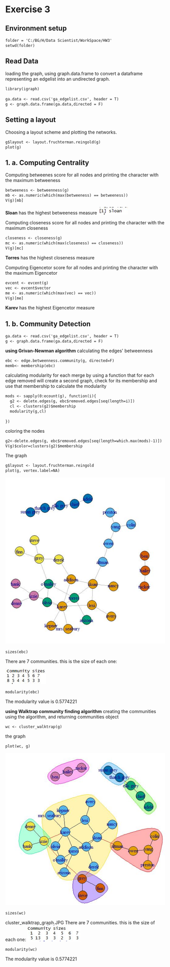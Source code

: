 # Exercise 3
## Environment setup
```{r}
folder = 'C:/BG/H/Data Scientist/WorkSpace/HW3'
setwd(folder)

```
## Read Data
 loading the graph, using graph.data.frame to convert a dataframe representing an edgelist into an undirected graph.
```
library(igraph)

ga.data <- read.csv('ga_edgelist.csv', header = T)
g <- graph.data.frame(ga.data,directed = F)
```

## Setting a layout
Choosing a layout scheme and plotting the networks.

```
g$layout <- layout.fruchterman.reingold(g)
plot(g)
```

## 1. a. Computing Centrality

Computing betweenes score for all nodes and printing the character with the maximum betweeness

```
betweeness <- betweenness(g)
mb <- as.numeric(which(max(betweeness) == betweeness))
V(g)[mb]
```
**Sloan** has the highest betweeness measure 
![sloan](https://github.com/yohayn/ex3/blob/master/Images/sloan.JPG)

Computing closeness score for all nodes and printing the character with the maximum closeness

```
closeness <- closeness(g)
mc <- as.numeric(which(max(closeness) == closeness))
V(g)[mc]
```

**Torres** has the highest closeness measure 

Computing	Eigencetor score for all nodes and printing the character with the maximum	Eigencetor

```
evcent <- evcent(g)
vec <- evcent$vector
me <- as.numeric(which(max(vec) == vec))
V(g)[me]
```

**Karev** has the highest Eigencetor measure 

## 1. b. Community Detection

```library(igraph)
ga.data <- read.csv('ga_edgelist.csv', header = T)
g <- graph.data.frame(ga.data,directed = F)
```
 
**using Grivan-Newman algorithm**
calculating the edges' betweenness
```
ebc <- edge.betweenness.community(g, directed=F)
memb<- membership(ebc)
```

calculating modularity for each merge by using a function that for each edge
 removed will create a second graph, check for its membership and use
 that membership to calculate the modularity 
```
mods <- sapply(0:ecount(g), function(i){
  g2 <- delete.edges(g, ebc$removed.edges[seq(length=i)])
  cl <- clusters(g2)$membership
  modularity(g,cl)
  
})
```
coloring the nodes

```
g2<-delete.edges(g, ebc$removed.edges[seq(length=which.max(mods)-1)])
V(g)$color=clusters(g2)$membership

```

 

 
 
The graph
```
g$layout <- layout.fruchterman.reingold
plot(g, vertex.label=NA)
```
![Grivan-Newman graph](https://github.com/yohayn/ex3/blob/master/Images/Grivan-Newman_algorithm_graph.JPG)

```
sizes(ebc)
```
There are 7 communities. this is the size of each one:

![community sizes](https://github.com/yohayn/ex3/blob/master/Images/community_sizes.JPG)
```
modularity(ebc)
```
The modularity value is 0.5774221

**using Walktrap community finding algorithm**
creating the communities using the algorithm, and returning communities object
```{r}
wc <- cluster_walktrap(g)
```
the graph
```
plot(wc, g)
```
![Walktrap graph](https://github.com/yohayn/ex3/blob/master/Images/cluster_walktrap_graph.JPG)

```
sizes(wc)
```
cluster_walktrap_graph.JPG
There are 7 communities. this is the size of each one:
![walktrap community sizes](https://github.com/yohayn/ex3/blob/master/Images/walktrap_community_sizes.JPG)
```
modularity(wc)
```
The modularity value is 0.5774221

